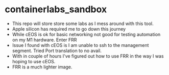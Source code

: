 # containerlabs_sandbox
- This repo will store store some labs as I mess around with this tool.
- Apple silicon has required me to go down this journey
- While cEOS is ok for basic networking not good for testing automation on my M1 hardware. Enter FRR
- Issue I found with cEOS is I am unable to ssh to the management segment. Tried Port translation to no avail.
- With in couple of hours I've figured out how to use FRR in the way I was hoping to use cEOS.
- FRR is a much lighter image.


